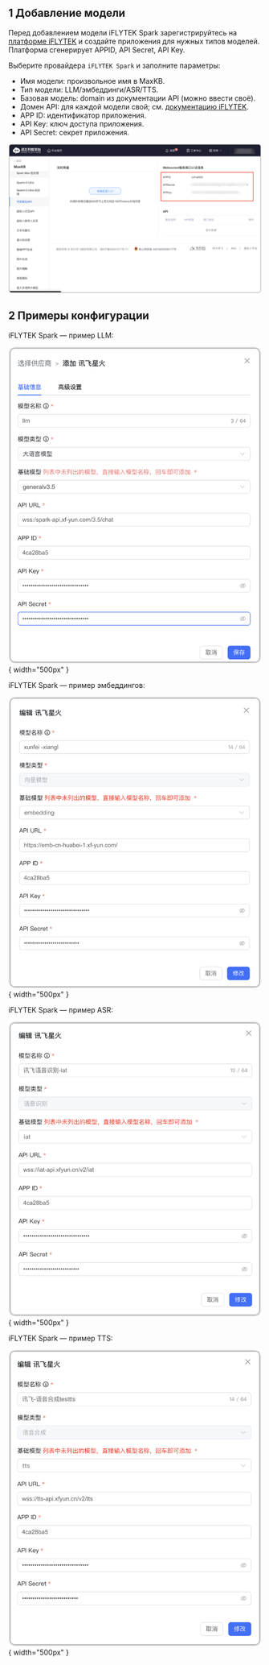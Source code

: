 ## 1 Добавление модели

Перед добавлением модели iFLYTEK Spark зарегистрируйтесь на [платформе iFLYTEK](https://www.xfyun.cn/) и создайте приложения для нужных типов моделей. Платформа сгенерирует APPID, API Secret, API Key.

Выберите провайдера `iFLYTEK Spark` и заполните параметры:

* Имя модели: произвольное имя в MaxKB.  
* Тип модели: LLM/эмбеддинги/ASR/TTS.   
* Базовая модель: domain из документации API (можно ввести своё).    
* Домен API: для каждой модели свой; см. [документацию iFLYTEK](https://www.xfyun.cn/doc/).
* APP ID: идентификатор приложения.
* API Key: ключ доступа приложения.
* API Secret: секрет приложения.


![讯飞APP](../../img/model/xunfei_app.png)


## 2 Примеры конфигурации

iFLYTEK Spark — пример LLM:

![讯飞模型](../../img/model/xunfei_llm.png){ width="500px" }

iFLYTEK Spark — пример эмбеддингов:

![讯飞模型](../../img/model/xunfei_embed.png){ width="500px" }

iFLYTEK Spark — пример ASR:

![讯飞模型](../../img/model/xunfei_iat.png){ width="500px" }

iFLYTEK Spark — пример TTS:

![讯飞模型](../../img/model/xunfei_tts.png){ width="500px" }